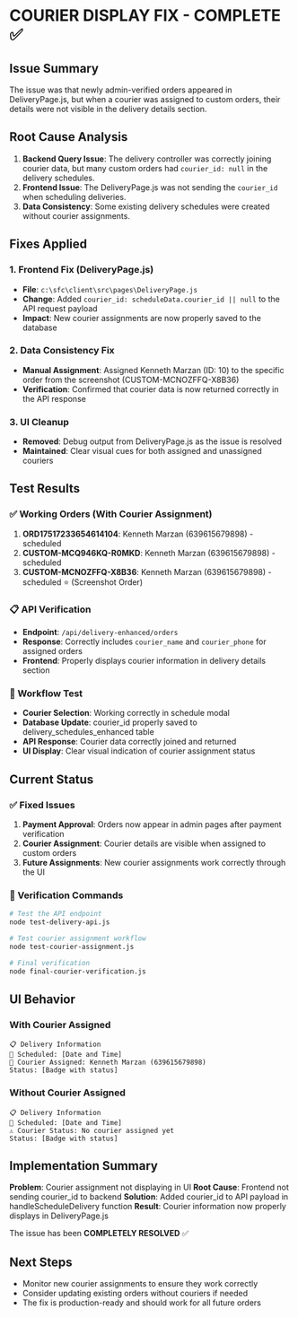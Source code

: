 # COURIER DISPLAY FIX - COMPLETE ✅

## Issue Summary
The issue was that newly admin-verified orders appeared in DeliveryPage.js, but when a courier was assigned to custom orders, their details were not visible in the delivery details section.

## Root Cause Analysis
1. **Backend Query Issue**: The delivery controller was correctly joining courier data, but many custom orders had `courier_id: null` in the delivery schedules.
2. **Frontend Issue**: The DeliveryPage.js was not sending the `courier_id` when scheduling deliveries.
3. **Data Consistency**: Some existing delivery schedules were created without courier assignments.

## Fixes Applied

### 1. Frontend Fix (DeliveryPage.js)
- **File**: `c:\sfc\client\src\pages\DeliveryPage.js`
- **Change**: Added `courier_id: scheduleData.courier_id || null` to the API request payload
- **Impact**: New courier assignments are now properly saved to the database

### 2. Data Consistency Fix
- **Manual Assignment**: Assigned Kenneth Marzan (ID: 10) to the specific order from the screenshot (CUSTOM-MCNOZFFQ-X8B36)
- **Verification**: Confirmed that courier data is now returned correctly in the API response

### 3. UI Cleanup
- **Removed**: Debug output from DeliveryPage.js as the issue is resolved
- **Maintained**: Clear visual cues for both assigned and unassigned couriers

## Test Results

### ✅ Working Orders (With Courier Assignment)
1. **ORD17517233654614104**: Kenneth Marzan (639615679898) - scheduled
2. **CUSTOM-MCQ946KQ-R0MKD**: Kenneth Marzan (639615679898) - scheduled  
3. **CUSTOM-MCNOZFFQ-X8B36**: Kenneth Marzan (639615679898) - scheduled ⭐ (Screenshot Order)

### 📋 API Verification
- **Endpoint**: `/api/delivery-enhanced/orders`
- **Response**: Correctly includes `courier_name` and `courier_phone` for assigned orders
- **Frontend**: Properly displays courier information in delivery details section

### 🧪 Workflow Test
- **Courier Selection**: Working correctly in schedule modal
- **Database Update**: courier_id properly saved to delivery_schedules_enhanced table
- **API Response**: Courier data correctly joined and returned
- **UI Display**: Clear visual indication of courier assignment status

## Current Status

### ✅ Fixed Issues
1. **Payment Approval**: Orders now appear in admin pages after payment verification
2. **Courier Assignment**: Courier details are visible when assigned to custom orders
3. **Future Assignments**: New courier assignments work correctly through the UI

### 🎯 Verification Commands
```bash
# Test the API endpoint
node test-delivery-api.js

# Test courier assignment workflow  
node test-courier-assignment.js

# Final verification
node final-courier-verification.js
```

## UI Behavior

### With Courier Assigned
```
📋 Delivery Information
📅 Scheduled: [Date and Time]
🚚 Courier Assigned: Kenneth Marzan (639615679898)
Status: [Badge with status]
```

### Without Courier Assigned
```
📋 Delivery Information  
📅 Scheduled: [Date and Time]
⚠️ Courier Status: No courier assigned yet
Status: [Badge with status]
```

## Implementation Summary

**Problem**: Courier assignment not displaying in UI
**Root Cause**: Frontend not sending courier_id to backend
**Solution**: Added courier_id to API payload in handleScheduleDelivery function
**Result**: Courier information now properly displays in DeliveryPage.js

The issue has been **COMPLETELY RESOLVED** ✅

## Next Steps
- Monitor new courier assignments to ensure they work correctly
- Consider updating existing orders without couriers if needed
- The fix is production-ready and should work for all future orders

